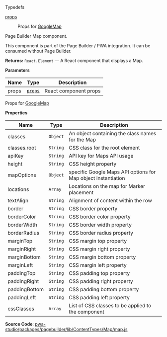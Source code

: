 
Typedefs

<dl>
<dt><a href="#props">props</a></dt>
<dd>

Props for [GoogleMap](#GoogleMap)

</dd>
</dl>

Page Builder Map component.

This component is part of the Page Builder / PWA integration. It can be consumed without Page Builder.

**Returns:**
`React.Element`
   — A React component that displays a Map.

**Parameters**

| Name | Type | Description |
| --- | --- | --- |
| props | [`props`](#props) | React component props |

Props for [GoogleMap](#GoogleMap)

**Properties**

| Name | Type | Description |
| --- | --- | --- |
| classes | `Object` | An object containing the class names for the Map |
| classes.root | `String` | CSS class for the root element |
| apiKey | `String` | API key for Maps API usage |
| height | `String` | CSS height property |
| mapOptions | `Object` | specific Google Maps API options for Map object instantiation |
| locations | `Array` | Locations on the map for Marker placement |
| textAlign | `String` | Alignment of content within the row |
| border | `String` | CSS border property |
| borderColor | `String` | CSS border color property |
| borderWidth | `String` | CSS border width property |
| borderRadius | `String` | CSS border radius property |
| marginTop | `String` | CSS margin top property |
| marginRight | `String` | CSS margin right property |
| marginBottom | `String` | CSS margin bottom property |
| marginLeft | `String` | CSS margin left property |
| paddingTop | `String` | CSS padding top property |
| paddingRight | `String` | CSS padding right property |
| paddingBottom | `String` | CSS padding bottom property |
| paddingLeft | `String` | CSS padding left property |
| cssClasses | `Array` | List of CSS classes to be applied to the component |

**Source Code**: [pwa-studio/packages/pagebuilder/lib/ContentTypes/Map/map.js](https://github.com/magento/pwa-studio/blob/develop/packages/pagebuilder/lib/ContentTypes/Map/map.js)